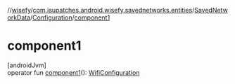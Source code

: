 //[wisefy](../../../../index.md)/[com.isupatches.android.wisefy.savednetworks.entities](../../index.md)/[SavedNetworkData](../index.md)/[Configuration](index.md)/[component1](component1.md)

# component1

[androidJvm]\
operator fun [component1](component1.md)(): [WifiConfiguration](https://developer.android.com/reference/kotlin/android/net/wifi/WifiConfiguration.html)
